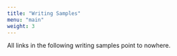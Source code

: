```yaml
---
title: "Writing Samples"
menu: "main"
weight: 3
---
```


All links in the following writing samples point to nowhere.
